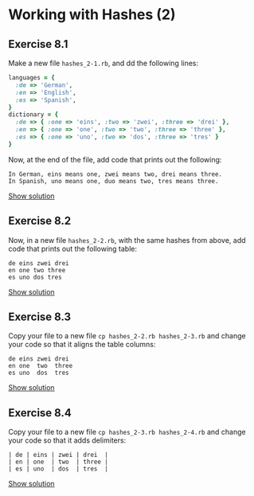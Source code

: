 # Working with Hashes (2)

## Exercise 8.1

Make a new file `hashes_2-1.rb`, and dd the following lines:

```ruby
languages = {
  :de => 'German',
  :en => 'English',
  :es => 'Spanish',
}
dictionary = {
  :de => { :one => 'eins', :two => 'zwei', :three => 'drei' },
  :en => { :one => 'one', :two => 'two', :three => 'three' },
  :es => { :one => 'uno', :two => 'dos', :three => 'tres' }
}
```

Now, at the end of the file, add code that prints out the following:

```
In German, eins means one, zwei means two, drei means three.
In Spanish, uno means one, duo means two, tres means three.
```

<a href="https://wdi-sg.github.io/ruby-for-beginners/solutions/hashes_2-1.html" class="solution">Show solution</a>


## Exercise 8.2

Now, in a new file `hashes_2-2.rb`, with the same hashes from above, add code
that prints out the following table:

```
de eins zwei drei
en one two three
es uno dos tres
```

<a href="https://wdi-sg.github.io/ruby-for-beginners/solutions/hashes_2-2.html" class="solution">Show solution</a>


## Exercise 8.3

Copy your file to a new file `cp hashes_2-2.rb hashes_2-3.rb` and change your
code so that it aligns the table columns:

```
de eins zwei drei
en one  two  three
es uno  dos  tres
```

<a href="https://wdi-sg.github.io/ruby-for-beginners/solutions/hashes_2-3.html" class="solution">Show solution</a>


## Exercise 8.4

Copy your file to a new file `cp hashes_2-3.rb hashes_2-4.rb` and change your
code so that it adds delimiters:

```
| de | eins | zwei | drei  |
| en | one  | two  | three |
| es | uno  | dos  | tres  |
```

<a href="https://wdi-sg.github.io/ruby-for-beginners/solutions/hashes_2-4.html" class="solution">Show solution</a>

